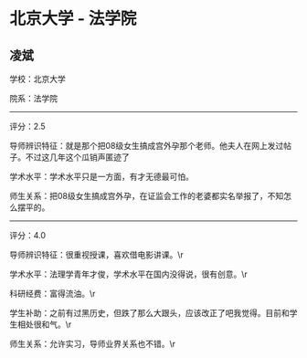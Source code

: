 # 北京大学 - 法学院

## 凌斌

学校：北京大学

院系：法学院

* * *

评分：2.5

导师辨识特征：就是那个把08级女生搞成宫外孕那个老师。他夫人在网上发过帖子。不过这几年这个瓜销声匿迹了

学术水平：学术水平只是一方面，有才无德最可怕。

师生关系：把08级女生搞成宫外孕，在证监会工作的老婆都实名举报了，不知怎么摆平的。

* * *

评分：4.0

导师辨识特征：很重视授课，喜欢借电影讲课。\r

学术水平：法理学青年才俊，学术水平在国内没得说，很有创意。\r

科研经费：富得流油。\r

学生补助：之前有过黑历史，但跌了那么大跟头，应该改正了吧我觉得。目前和学生相处很和气。\r

师生关系：允许实习，导师业界关系也不错。\r